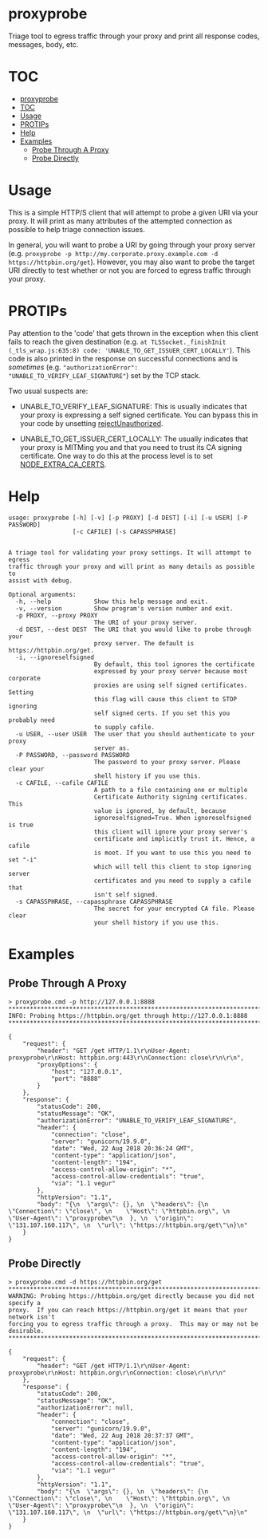 # proxyprobe

Triage tool to egress traffic through your proxy and print all response codes, messages, body, etc.

# TOC

-   [proxyprobe](#proxyprobe)
-   [TOC](#toc)
-   [Usage](#usage)
-   [PROTIPs](#protips)
-   [Help](#help)
-   [Examples](#examples)
    -   [Probe Through A Proxy](#probe-through-a-proxy)
    -   [Probe Directly](#probe-directly)

# Usage

This is a simple HTTP/S client that will attempt to probe a given URI via your proxy. It will
print as many attributes of the attempted connection as possible to help triage connection issues.

In general, you will want to probe a URI by going through your proxy server
(e.g. `proxyprobe -p http://my.corporate.proxy.example.com -d https://httpbin.org/get`). However,
you may also want to probe the target URI directly to test whether or not you
are forced to egress traffic through your proxy.

# PROTIPs

Pay attention to the 'code' that gets thrown in the exception when this client fails to
reach the given destination (e.g. `at TLSSocket._finishInit (_tls_wrap.js:635:8) code: 'UNABLE_TO_GET_ISSUER_CERT_LOCALLY'`). This code is also printed in the response
on successful connections and is _sometimes_ (e.g. `"authorizationError": "UNABLE_TO_VERIFY_LEAF_SIGNATURE"`) set by the TCP stack.

Two usual suspects are:

-   UNABLE_TO_VERIFY_LEAF_SIGNATURE: This is usually indicates that your proxy is expressing a
    self signed certificate. You can bypass this in your code by unsetting [rejectUnauthorized](https://nodejs.org/api/https.html#https_https_request_options_callback).

-   UNABLE_TO_GET_ISSUER_CERT_LOCALLY: The usually indicates that your proxy is MITMing you
    and that you need to trust its CA signing certificate. One way to do this at the process
    level is to set [NODE_EXTRA_CA_CERTS](https://nodejs.org/api/cli.html#cli_node_extra_ca_certs_file).

# Help

```
usage: proxyprobe [-h] [-v] [-p PROXY] [-d DEST] [-i] [-u USER] [-P PASSWORD]
                  [-c CAFILE] [-s CAPASSPHRASE]


A triage tool for validating your proxy settings. It will attempt to egress
traffic through your proxy and will print as many details as possible to
assist with debug.

Optional arguments:
  -h, --help            Show this help message and exit.
  -v, --version         Show program's version number and exit.
  -p PROXY, --proxy PROXY
                        The URI of your proxy server.
  -d DEST, --dest DEST  The URI that you would like to probe through your
                        proxy server. The default is https://httpbin.org/get.
  -i, --ignoreselfsigned
                        By default, this tool ignores the certificate
                        expressed by your proxy server because most corporate
                        proxies are using self signed certificates. Setting
                        this flag will cause this client to STOP ignoring
                        self signed certs. If you set this you probably need
                        to supply cafile.
  -u USER, --user USER  The user that you should authenticate to your proxy
                        server as.
  -P PASSWORD, --password PASSWORD
                        The password to your proxy server. Please clear your
                        shell history if you use this.
  -c CAFILE, --cafile CAFILE
                        A path to a file containing one or multiple
                        Certificate Authority signing certificates. This
                        value is ignored, by default, because
                        ignoreselfsigned=True. When ignoreselfsigned is true
                        this client will ignore your proxy server's
                        certificate and implicitly trust it. Hence, a cafile
                        is moot. If you want to use this you need to set "-i"
                        which will tell this client to stop ignoring server
                        certificates and you need to supply a cafile that
                        isn't self signed.
  -s CAPASSPHRASE, --capassphrase CAPASSPHRASE
                        The secret for your encrypted CA file. Please clear
                        your shell history if you use this.
```

# Examples

## Probe Through A Proxy

```
> proxyprobe.cmd -p http://127.0.0.1:8888
********************************************************************************
INFO: Probing https://httpbin.org/get through http://127.0.0.1:8888
********************************************************************************

{
    "request": {
        "header": "GET /get HTTP/1.1\r\nUser-Agent: proxyprobe\r\nHost: httpbin.org:443\r\nConnection: close\r\n\r\n",
        "proxyOptions": {
            "host": "127.0.0.1",
            "port": "8888"
        }
    },
    "response": {
        "statusCode": 200,
        "statusMessage": "OK",
        "authorizationError": "UNABLE_TO_VERIFY_LEAF_SIGNATURE",
        "header": {
            "connection": "close",
            "server": "gunicorn/19.9.0",
            "date": "Wed, 22 Aug 2018 20:36:24 GMT",
            "content-type": "application/json",
            "content-length": "194",
            "access-control-allow-origin": "*",
            "access-control-allow-credentials": "true",
            "via": "1.1 vegur"
        },
        "httpVersion": "1.1",
        "body": "{\n  \"args\": {}, \n  \"headers\": {\n    \"Connection\": \"close\", \n    \"Host\": \"httpbin.org\", \n    \"User-Agent\": \"proxyprobe\"\n  }, \n  \"origin\": \"131.107.160.117\", \n  \"url\": \"https://httpbin.org/get\"\n}\n"
    }
}
```

## Probe Directly

```
> proxyprobe.cmd -d https://httpbin.org/get
********************************************************************************
WARNING: Probing https://httpbin.org/get directly because you did not specify a
proxy.  If you can reach https://httpbin.org/get it means that your network isn't
forcing you to egress traffic through a proxy.  This may or may not be
desirable.
********************************************************************************

{
    "request": {
        "header": "GET /get HTTP/1.1\r\nUser-Agent: proxyprobe\r\nHost: httpbin.org\r\nConnection: close\r\n\r\n"
    },
    "response": {
        "statusCode": 200,
        "statusMessage": "OK",
        "authorizationError": null,
        "header": {
            "connection": "close",
            "server": "gunicorn/19.9.0",
            "date": "Wed, 22 Aug 2018 20:37:37 GMT",
            "content-type": "application/json",
            "content-length": "194",
            "access-control-allow-origin": "*",
            "access-control-allow-credentials": "true",
            "via": "1.1 vegur"
        },
        "httpVersion": "1.1",
        "body": "{\n  \"args\": {}, \n  \"headers\": {\n    \"Connection\": \"close\", \n    \"Host\": \"httpbin.org\", \n    \"User-Agent\": \"proxyprobe\"\n  }, \n  \"origin\": \"131.107.160.117\", \n  \"url\": \"https://httpbin.org/get\"\n}\n"
    }
}
```
